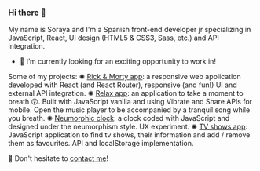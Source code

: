### Hi there 👯

My name is Soraya and I'm a Spanish front-end developer jr specializing in JavaScript, React, UI design (HTML5 & CSS3, Sass, etc.) and API integration.

- 🔭 I’m currently looking for an exciting opportunity to work in! 

Some of my projects:
✺ [Rick & Morty app](https://github.com/sorayav/modulo-3-evaluacion-final-sorayav): a responsive web application developed with React (and React Router), responsive (and fun!) UI and external API integration.
✺ [Relax app](https://github.com/sorayav/relax-app): an application to take a moment to breath 😲. Built with JavaScript vanilla and using Vibrate and Share APIs for mobile. Open the music player to be accompanied by a tranquil song while you breath.
✺ [Neumorphic clock](https://github.com/sorayav/js-clock): a clock coded with JavaScript and designed under the neumorphism style. UX experiment.
✺ [TV shows app](https://github.com/sorayav/modulo-2-evaluacion-final-sorayav): JavaScript application to find tv shows, their information and add / remove them as favourites. API and localStorage implementation.

💬 Don't hesitate to [contact me](https://twitter.com/SocialSoraya)!
<!--
**sorayav/sorayav** is a ✨ _special_ ✨ repository because its `README.md` (this file) appears on your GitHub profile.


- 🌱 I’m currently learning 
- 💬 Ask me about ...
- ⚡ Fun fact: ...
-->
